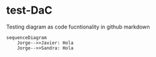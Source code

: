 # test-DaC
Testing diagram as code fucntionality in github markdown

```mermaid
sequenceDiagram
    Jorge-->>Javier: Hola
    Jorge-->>Sandra: Hola
```
